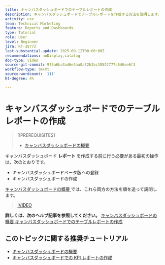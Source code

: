 ```yaml
---
title: キャンバスダッシュボードでのテーブルレポートの作成
description: キャンバスダッシュボードでテーブルレポートを作成する方法を説明します。
activity: use
team: Technical Marketing
feature: Reports and Dashboards
type: Tutorial
role: User
level: Beginner
jira: KT-18773
last-substantial-update: 2025-09-12T00:00:00Z
recommendations: noDisplay,catalog
doc-type: video
source-git-commit: 9f5a6ba3ad6e4aa0af2b3bc18522777c646ae6f3
workflow-type: tm+mt
source-wordcount: '111'
ht-degree: 4%

---
```


# キャンバスダッシュボードでのテーブルレポートの作成

>[!PREREQUISITES]
>
>* [ キャンバスダッシュボードの概要 ](/help/reporting/canvas-dashboards/introduction-to-canvas-dashboards.md)

キャンバスダッシュボード **レポート** を作成する前に行う必要がある最初の操作は、次のとおりです。

* キャンバスダッシュボードベータ版への登録
* キャンバスダッシュボードの作成

[ キャンバスダッシュボードの概要 ](/help/reporting/canvas-dashboards/introduction-to-canvas-dashboards.md) では、これら両方の方法を順を追って説明します。

>[!VIDEO](https://video.tv.adobe.com/v/3474866/?quality=12&learn=on&enablevpops&captions=jpn)

**詳しくは、次のヘルプ記事を参照してください。**
[ キャンバスダッシュボードの概要 ](https://experienceleague.adobe.com/ja/docs/workfront/using/reporting/canvas-dashboards/canvas-dashboards-overview)
[ キャンバスダッシュボードでのテーブルレポートの作成 ](https://experienceleague.adobe.com/ja/docs/workfront/using/reporting/canvas-dashboards/add-reports/build-table-report)

## このトピックに関する推奨チュートリアル

* [ キャンバスダッシュボードの概要 ](/help/reporting/canvas-dashboards/introduction-to-canvas-dashboards.md)
* [ キャンバスダッシュボードでの KPI レポートの作成 ](/help/reporting/canvas-dashboards/create-a-kpi-report-on-a-canvas-dashboard.md)

